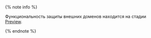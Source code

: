 {% note info %}

Функциональность защиты внешних доменов находится на стадии [Preview](../../overview/concepts/launch-stages.md).

{% endnote %}